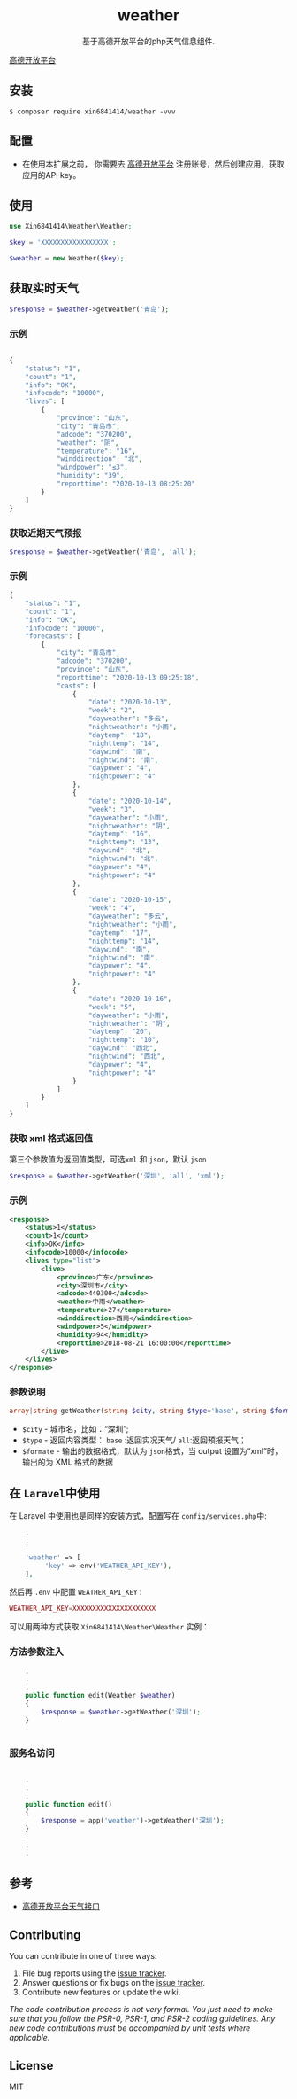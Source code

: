 <h1 align="center"> weather </h1>

<p align="center"> 基于高德开放平台的php天气信息组件.</p>

[高德开放平台](https://lbs.amap.com/dev/id/newuser)

## 安装

```shell
$ composer require xin6841414/weather -vvv
```


## 配置

- 在使用本扩展之前， 你需要去 [高德开放平台](https://lbs.amap.com/dev/id/newuser) 注册账号，然后创建应用，获取应用的API key。
## 使用

```php
use Xin6841414\Weather\Weather;

$key = 'XXXXXXXXXXXXXXXXX';

$weather = new Weather($key);

```
## 获取实时天气
```php
$response = $weather->getWeather('青岛');
```
### 示例
```php

{
    "status": "1",
    "count": "1",
    "info": "OK",
    "infocode": "10000",
    "lives": [
        {
            "province": "山东",
            "city": "青岛市",
            "adcode": "370200",
            "weather": "阴",
            "temperature": "16",
            "winddirection": "北",
            "windpower": "≤3",
            "humidity": "39",
            "reporttime": "2020-10-13 08:25:20"
        }
    ]
}
```
### 获取近期天气预报
```php
$response = $weather->getWeather('青岛', 'all');

```
### 示例
```php
{
    "status": "1",
    "count": "1",
    "info": "OK",
    "infocode": "10000",
    "forecasts": [
        {
            "city": "青岛市",
            "adcode": "370200",
            "province": "山东",
            "reporttime": "2020-10-13 09:25:18",
            "casts": [
                {
                    "date": "2020-10-13",
                    "week": "2",
                    "dayweather": "多云",
                    "nightweather": "小雨",
                    "daytemp": "18",
                    "nighttemp": "14",
                    "daywind": "南",
                    "nightwind": "南",
                    "daypower": "4",
                    "nightpower": "4"
                },
                {
                    "date": "2020-10-14",
                    "week": "3",
                    "dayweather": "小雨",
                    "nightweather": "阴",
                    "daytemp": "16",
                    "nighttemp": "13",
                    "daywind": "北",
                    "nightwind": "北",
                    "daypower": "4",
                    "nightpower": "4"
                },
                {
                    "date": "2020-10-15",
                    "week": "4",
                    "dayweather": "多云",
                    "nightweather": "小雨",
                    "daytemp": "17",
                    "nighttemp": "14",
                    "daywind": "南",
                    "nightwind": "南",
                    "daypower": "4",
                    "nightpower": "4"
                },
                {
                    "date": "2020-10-16",
                    "week": "5",
                    "dayweather": "小雨",
                    "nightweather": "阴",
                    "daytemp": "20",
                    "nighttemp": "10",
                    "daywind": "西北",
                    "nightwind": "西北",
                    "daypower": "4",
                    "nightpower": "4"
                }
            ]
        }
    ]
}

```
### 获取 xml 格式返回值
 第三个参数值为返回值类型，可选`xml` 和 `json`，默认 `json`
```php
$response = $weather->getWeather('深圳', 'all', 'xml');

```
### 示例
```xml
<response>
    <status>1</status>
    <count>1</count>
    <info>OK</info>
    <infocode>10000</infocode>
    <lives type="list">
        <live>
            <province>广东</province>
            <city>深圳市</city>
            <adcode>440300</adcode>
            <weather>中雨</weather>
            <temperature>27</temperature>
            <winddirection>西南</winddirection>
            <windpower>5</windpower>
            <humidity>94</humidity>
            <reporttime>2018-08-21 16:00:00</reporttime>
        </live>
    </lives>
</response>

```
### 参数说明
```php
array|string getWeather(string $city, string $type='base', string $format = 'json')
```
- `$city` - 城市名，比如：“深圳”;
- `$type` - 返回内容类型： `base` :返回实况天气/ `all`:返回预报天气；
- `$formate` - 输出的数据格式，默认为 `json`格式，当 output 设置为“xml”时，输出的为 XML 格式的数据

## 在 `Laravel`中使用
在 Laravel 中使用也是同样的安装方式，配置写在 `config/services.php`中:
```php
    .
    .
    .
    'weather' => [
         'key' => env('WEATHER_API_KEY'),
    ],   

```
然后再 `.env` 中配置 `WEATHER_API_KEY` :
```php
WEATHER_API_KEY=XXXXXXXXXXXXXXXXXXXXX
```
可以用两种方式获取 `Xin6841414\Weather\Weather` 实例：
### 方法参数注入
```php
    .
    .
    .
    public function edit(Weather $weather)
    {
        $response = $weather->getWeather('深圳');
    }
    
```
### 服务名访问
```php

    .
    .
    .
    public function edit() 
    {
        $response = app('weather')->getWeather('深圳');
    }
    .
    .
    .
```
## 参考
- [高德开放平台天气接口](https://lbs.amap.com/api/webservice/guide/api/weatherinfo/)
## Contributing

You can contribute in one of three ways:

1. File bug reports using the [issue tracker](https://github.com/xin6841414/weather/issues).
2. Answer questions or fix bugs on the [issue tracker](https://github.com/xin6841414/weather/issues).
3. Contribute new features or update the wiki.

_The code contribution process is not very formal. You just need to make sure that you follow the PSR-0, PSR-1, and PSR-2 coding guidelines. Any new code contributions must be accompanied by unit tests where applicable._

## License

MIT